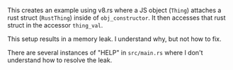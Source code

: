 
This creates an example using v8.rs where a JS object (`Thing`) attaches a rust struct (`RustThing`) inside
of `obj_constructor`. It then accesses that rust struct in the accessor `thing_val`. 

This setup results in a memory leak. I understand why, but not how to fix.

There are several instances of "HELP" in `src/main.rs` where I don't understand how to resolve the leak. 

